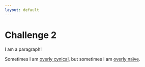 ```yaml
---
layout: default
---
```


# Challenge 2

I am a paragraph!

Sometimes I am [overly cynical](./cynical.html), but sometimes I am [overly naïve](./page2.html#na&#xEFve).

